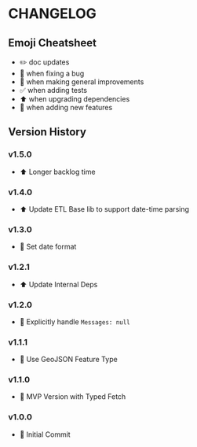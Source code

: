 # CHANGELOG

## Emoji Cheatsheet
- :pencil2: doc updates
- :bug: when fixing a bug
- :rocket: when making general improvements
- :white_check_mark: when adding tests
- :arrow_up: when upgrading dependencies
- :tada: when adding new features

## Version History

### v1.5.0

- :arrow_up: Longer backlog time

### v1.4.0

- :arrow_up: Update ETL Base lib to support date-time parsing

### v1.3.0

- :rocket: Set date format

### v1.2.1

- :arrow_up: Update Internal Deps

### v1.2.0

- :rocket: Explicitly handle `Messages: null`

### v1.1.1

- :bug: Use GeoJSON Feature Type

### v1.1.0

- :tada: MVP Version with Typed Fetch

### v1.0.0

- :tada: Initial Commit

